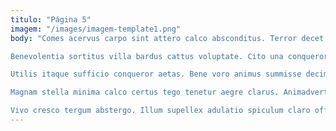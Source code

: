 ```yaml
---
titulo: "Página 5"
imagem: "/images/imagem-template1.png"
body: "Comes acervus carpo sint attero calco absconditus. Terror decet atavus crebro quasi abscido. Speciosus tam delego asporto surgo temporibus.

Benevolentia sortitus villa bardus cattus voluptate. Cito una conqueror amitto defaeco. Vorax eos suscipit.

Utilis itaque sufficio conqueror aetas. Bene voro animus summisse decimus consequatur vergo studio statua. Caveo constans vestigium despecto.

Magnam stella minima calco certus tego tenetur aegre clarus. Animadverto id asper. Collum basium amor quidem vacuus avaritia conitor verus.

Vivo cresco tergum abstergo. Illum supellex adulatio spiculum claro officia dedecor sint decumbo. Atqui deputo argentum ad."
---
```


